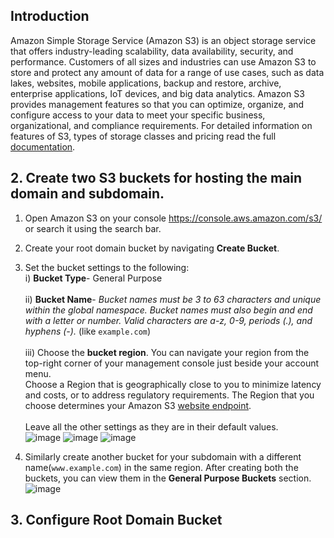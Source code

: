 ## Introduction
Amazon Simple Storage Service (Amazon S3) is an object storage service that offers industry-leading scalability, data availability, security, and performance. Customers of all sizes and industries can use Amazon S3 to store and protect any amount of data for a range of use cases, such as data lakes, websites, mobile applications, backup and restore, archive, enterprise applications, IoT devices, and big data analytics. Amazon S3 provides management features so that you can optimize, organize, and configure access to your data to meet your specific business, organizational, and compliance requirements. For detailed information on features of S3, types of storage classes and pricing read the full [documentation](https://docs.aws.amazon.com/AmazonS3/latest/userguide/Welcome.html).

## 2. Create two S3 buckets for hosting the main domain and subdomain.
1. Open Amazon S3 on your console https://console.aws.amazon.com/s3/ or search it using the search bar.
2. Create your root domain bucket by navigating **Create Bucket**.
3. Set the bucket settings to the following:<br>
   i) **Bucket Type**- General Purpose<br><br>  ii) **Bucket Name**- *Bucket names must be 3 to 63 characters and unique within the global namespace. Bucket names must also begin and end with a letter or number. Valid characters are a-z, 0-9, periods (.), and hyphens (-).* (like `example.com`)<br><br>  iii) Choose the **bucket region**. You can navigate your region from the top-right corner of your management console just beside your account menu.<br>  Choose a Region that is geographically close to you to minimize latency and costs, or to address regulatory requirements. The Region that you choose determines your Amazon S3 [website endpoint]().<br><br>
Leave all the other settings as they are in their default values.   
![image](https://github.com/user-attachments/assets/0992efba-1102-44a2-92a3-bc7e3242ffc0)
![image](https://github.com/user-attachments/assets/0346d30c-cc56-4eae-adf5-fdb3db6a161e)
![image](https://github.com/user-attachments/assets/c1e63240-8750-4910-aecd-d80a3cdd4405)


5. Similarly create another bucket for your subdomain with a different name(`www.example.com`) in the same region. After creating both the buckets, you can view them in the **General Purpose Buckets** section.
   ![image](https://github.com/user-attachments/assets/d0468586-ea4b-4b1a-aa3f-a9c4980cae7e)

## 3. Configure Root Domain Bucket


